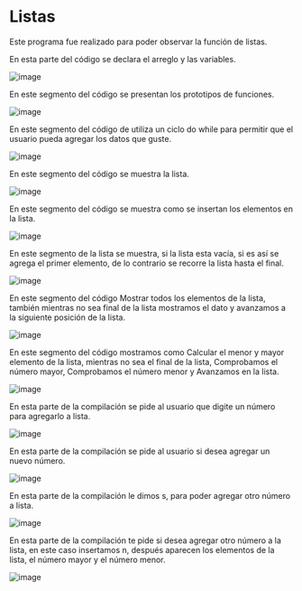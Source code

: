 # Listas
Este programa fue realizado para poder observar la función de listas. 

En esta parte del código se declara el arreglo y las variables.

![image](https://user-images.githubusercontent.com/71095993/97481259-27a68280-191a-11eb-97e3-45eaa162aa90.png)

En este segmento del código se presentan los prototipos de funciones.

![image](https://user-images.githubusercontent.com/71095993/97481591-aa2f4200-191a-11eb-92d7-c9dc585de9ea.png)

En este segmento del código de utiliza un ciclo do while para permitir que el usuario pueda agregar los datos que guste.

![image](https://user-images.githubusercontent.com/71095993/97481834-fbd7cc80-191a-11eb-93d8-eab0adc36473.png)

En este segmento del código se muestra la lista. 

![image](https://user-images.githubusercontent.com/71095993/97481922-18740480-191b-11eb-885f-8c95a2458d52.png)

En este segmento del código se muestra como se insertan los elementos en la lista. 

![image](https://user-images.githubusercontent.com/71095993/97482471-d0a1ad00-191b-11eb-9b97-61caf4ab7f3b.png)

En este segmento de la lista se muestra, si la lista esta vacía, si es así se agrega el primer elemento, de lo contrario se recorre la lista hasta el final. 

![image](https://user-images.githubusercontent.com/71095993/97483073-9dabe900-191c-11eb-9316-b9a90a773823.png)

En este segmento del código Mostrar todos los elementos de la lista, también mientras no sea final de la lista mostramos el dato y avanzamos a la siguiente posición de la lista. 

![image](https://user-images.githubusercontent.com/71095993/97484044-d7c9ba80-191d-11eb-811e-f9861ed22b6f.png)

En este segmento del código mostramos como Calcular el menor y mayor elemento de la lista, mientras no sea el final de la lista, Comprobamos el número mayor, Comprobamos el número menor y Avanzamos en la lista.

![image](https://user-images.githubusercontent.com/71095993/97484813-df3d9380-191e-11eb-8225-ca94e58c716f.png)

En esta parte de la compilación se pide al usuario que digite un número para agregarlo a lista.  

![image](https://user-images.githubusercontent.com/71095993/97486198-ba4a2000-1920-11eb-8c85-e38c934808e0.png)

En esta parte de la compilación se pide al usuario si desea agregar un nuevo número. 

![image](https://user-images.githubusercontent.com/71095993/97486830-9cc98600-1921-11eb-8716-85c88d6c770a.png)

En esta parte de la compilación le dimos s, para poder agregar otro número a lista.

![image](https://user-images.githubusercontent.com/71095993/97487458-82dc7300-1922-11eb-9322-6882d9617c74.png)

En esta parte de la compilación te pide si desea agregar otro número a la lista, en este caso insertamos n, después aparecen los elementos de la lista, el número mayor y el número menor. 

![image](https://user-images.githubusercontent.com/71095993/97488097-668d0600-1923-11eb-88ed-df9d0ffc05d8.png)
